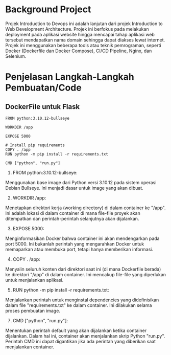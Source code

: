 # Background Project
Projek Introduction to Devops ini adalah lanjutan dari projek Introduction to Web Development Architecture. Projek ini berfokus pada melakukan deployment pada aplikasi website hingga mencapai tahap 
aplikasi web tersebut mendapatkan nama domain sehingga dapat diakses lewat internet. Projek ini menggunakan beberapa tools atau teknik pemrograman, seperti Docker (Dockerfile dan Docker Compose),
CI/CD Pipeline, Nginx, dan Selenium.

# Penjelasan Langkah-Langkah Pembuatan/Code

## DockerFile untuk Flask
```
FROM python:3.10.12-bullseye

WORKDIR /app

EXPOSE 5000

# Install pip requirements
COPY . /app
RUN python -m pip install -r requirements.txt

CMD ["python", "run.py"]
```
1. FROM python:3.10.12-bullseye:

Menggunakan base image dari Python versi 3.10.12 pada sistem operasi Debian Bullseye. Ini menjadi dasar untuk image yang akan dibuat.

2. WORKDIR /app:

Menetapkan direktori kerja (working directory) di dalam container ke "/app". Ini adalah lokasi di dalam container di mana file-file proyek akan ditempatkan dan perintah-perintah 
selanjutnya akan dijalankan.

3. EXPOSE 5000:

Menginformasikan Docker bahwa container ini akan mendengarkan pada port 5000. Ini bukanlah perintah yang mengarahkan Docker untuk memaparkan atau membuka port, tetapi hanya memberikan informasi.

4. COPY . /app:

Menyalin seluruh konten dari direktori saat ini (di mana Dockerfile berada) ke direktori "/app" di dalam container. Ini mencakup file-file yang diperlukan untuk menjalankan aplikasi.

5. RUN python -m pip install -r requirements.txt:

Menjalankan perintah untuk menginstal dependencies yang didefinisikan dalam file "requirements.txt" ke dalam container. Ini dilakukan selama proses pembuatan image.

7. CMD ["python", "run.py"]:

Menentukan perintah default yang akan dijalankan ketika container dijalankan. Dalam hal ini, container akan menjalankan skrip Python "run.py". Perintah CMD ini dapat digantikan 
jika ada perintah yang diberikan saat menjalankan container.
